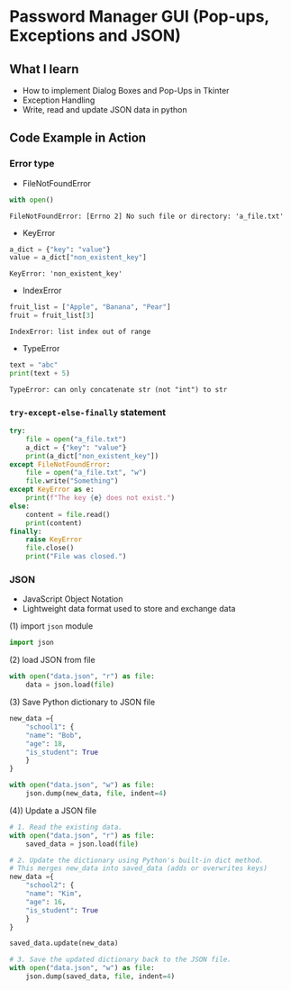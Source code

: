 # Password Manager GUI (Pop-ups, Exceptions and JSON)

## What I learn
- How to implement Dialog Boxes and Pop-Ups in Tkinter
- Exception Handling
- Write, read and update JSON data in python

## Code Example in Action

### Error type
- FileNotFoundError
```python
with open()
```

```
FileNotFoundError: [Errno 2] No such file or directory: 'a_file.txt'
```

- KeyError
```python
a_dict = {"key": "value"}
value = a_dict["non_existent_key"]
```

```
KeyError: 'non_existent_key'
```

- IndexError
```python
fruit_list = ["Apple", "Banana", "Pear"]
fruit = fruit_list[3]
```

```
IndexError: list index out of range
```

- TypeError
```python
text = "abc"
print(text + 5)
```

```
TypeError: can only concatenate str (not "int") to str
```

### `try-except-else-finally` statement

```python
try:
    file = open("a_file.txt")
    a_dict = {"key": "value"}
    print(a_dict["non_existent_key"])
except FileNotFoundError:
    file = open("a_file.txt", "w")
    file.write("Something")
except KeyError as e:
    print(f"The key {e} does not exist.")
else:
    content = file.read()
    print(content)
finally:
    raise KeyError
    file.close()
    print("File was closed.")
```

### JSON
- JavaScript Object Notation
- Lightweight data format used to store and exchange data

(1) import `json` module
```python
import json
```

(2) load JSON from file
```python
with open("data.json", "r") as file:
    data = json.load(file)
```

(3) Save Python dictionary to JSON file
```python
new_data ={
    "school1": {
    "name": "Bob",
    "age": 18,
    "is_student": True
    }
}

with open("data.json", "w") as file:
    json.dump(new_data, file, indent=4)
```

(4)) Update a JSON file
```python
# 1. Read the existing data.
with open("data.json", "r") as file:
    saved_data = json.load(file)

# 2. Update the dictionary using Python's built-in dict method.
# This merges new_data into saved_data (adds or overwrites keys)
new_data ={
    "school2": {
    "name": "Kim",
    "age": 16,
    "is_student": True
    }
}

saved_data.update(new_data)

# 3. Save the updated dictionary back to the JSON file.
with open("data.json", "w") as file:
    json.dump(saved_data, file, indent=4)

```